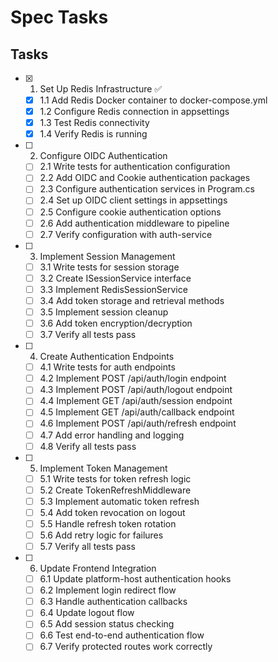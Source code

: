 # Spec Tasks

## Tasks

- [x] 1. Set Up Redis Infrastructure ✅
  - [x] 1.1 Add Redis Docker container to docker-compose.yml
  - [x] 1.2 Configure Redis connection in appsettings
  - [x] 1.3 Test Redis connectivity
  - [x] 1.4 Verify Redis is running

- [ ] 2. Configure OIDC Authentication
  - [ ] 2.1 Write tests for authentication configuration
  - [ ] 2.2 Add OIDC and Cookie authentication packages
  - [ ] 2.3 Configure authentication services in Program.cs
  - [ ] 2.4 Set up OIDC client settings in appsettings
  - [ ] 2.5 Configure cookie authentication options
  - [ ] 2.6 Add authentication middleware to pipeline
  - [ ] 2.7 Verify configuration with auth-service

- [ ] 3. Implement Session Management
  - [ ] 3.1 Write tests for session storage
  - [ ] 3.2 Create ISessionService interface
  - [ ] 3.3 Implement RedisSessionService
  - [ ] 3.4 Add token storage and retrieval methods
  - [ ] 3.5 Implement session cleanup
  - [ ] 3.6 Add token encryption/decryption
  - [ ] 3.7 Verify all tests pass

- [ ] 4. Create Authentication Endpoints
  - [ ] 4.1 Write tests for auth endpoints
  - [ ] 4.2 Implement POST /api/auth/login endpoint
  - [ ] 4.3 Implement POST /api/auth/logout endpoint
  - [ ] 4.4 Implement GET /api/auth/session endpoint
  - [ ] 4.5 Implement GET /api/auth/callback endpoint
  - [ ] 4.6 Implement POST /api/auth/refresh endpoint
  - [ ] 4.7 Add error handling and logging
  - [ ] 4.8 Verify all tests pass

- [ ] 5. Implement Token Management
  - [ ] 5.1 Write tests for token refresh logic
  - [ ] 5.2 Create TokenRefreshMiddleware
  - [ ] 5.3 Implement automatic token refresh
  - [ ] 5.4 Add token revocation on logout
  - [ ] 5.5 Handle refresh token rotation
  - [ ] 5.6 Add retry logic for failures
  - [ ] 5.7 Verify all tests pass

- [ ] 6. Update Frontend Integration
  - [ ] 6.1 Update platform-host authentication hooks
  - [ ] 6.2 Implement login redirect flow
  - [ ] 6.3 Handle authentication callbacks
  - [ ] 6.4 Update logout flow
  - [ ] 6.5 Add session status checking
  - [ ] 6.6 Test end-to-end authentication flow
  - [ ] 6.7 Verify protected routes work correctly